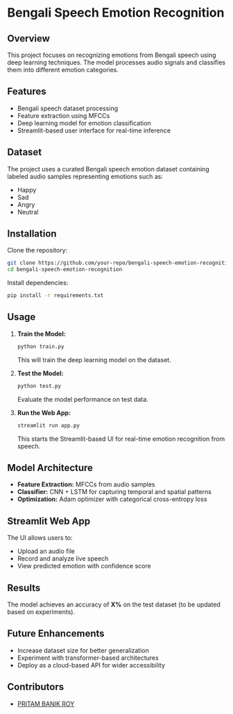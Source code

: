 # Bengali Speech Emotion Recognition

## Overview
This project focuses on recognizing emotions from Bengali speech using deep learning techniques. The model processes audio signals and classifies them into different emotion categories.

## Features
- Bengali speech dataset processing
- Feature extraction using MFCCs
- Deep learning model for emotion classification
- Streamlit-based user interface for real-time inference

## Dataset
The project uses a curated Bengali speech emotion dataset containing labeled audio samples representing emotions such as:
- Happy
- Sad
- Angry
- Neutral

## Installation
Clone the repository:
```bash
git clone https://github.com/your-repo/bengali-speech-emotion-recognition.git
cd bengali-speech-emotion-recognition
```
Install dependencies:
```bash
pip install -r requirements.txt
```

## Usage
1. **Train the Model:**
   ```bash
   python train.py
   ```
   This will train the deep learning model on the dataset.

2. **Test the Model:**
   ```bash
   python test.py
   ```
   Evaluate the model performance on test data.

3. **Run the Web App:**
   ```bash
   streamlit run app.py
   ```
   This starts the Streamlit-based UI for real-time emotion recognition from speech.

## Model Architecture
- **Feature Extraction:** MFCCs from audio samples
- **Classifier:** CNN + LSTM for capturing temporal and spatial patterns
- **Optimization:** Adam optimizer with categorical cross-entropy loss

## Streamlit Web App
The UI allows users to:
- Upload an audio file
- Record and analyze live speech
- View predicted emotion with confidence score

## Results
The model achieves an accuracy of **X%** on the test dataset (to be updated based on experiments).

## Future Enhancements
- Increase dataset size for better generalization
- Experiment with transformer-based architectures
- Deploy as a cloud-based API for wider accessibility

## Contributors
- [PRITAM BANIK ROY](https://github.com/pritam-banik-roy)



